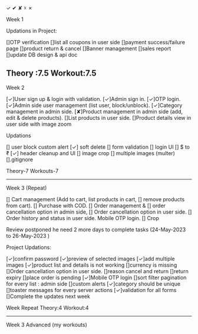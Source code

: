 ✓ ✔ ✘ ☓ ✗


Week 1

Updations in Project:

[]OTP verification
[]list all coupons in user side
[]payment success/failure page
[]product return & cancel
[]Banner management
[]sales report
[]update DB design & api doc

Theory :7.5
Workout:7.5
-------------------
Week 2

[✓]User sign up & login with validation.
[✓]Admin sign in.
[✓]OTP login.
[✓]Admin side user management (list user, block/unblock).
[✓]Category management in admin side.
[✘]Product management in admin side (add, edit & delete products).
[]List products in user side.
[]Product details view in user side with image zoom

Updations

[] user block custom alert
[✓] soft delete 
[] form validation
[] login UI
[] $ to ₹
[✓] header cleanup and UI
[] image crop
[] multiple images (multer)
[].gitignore

Theory-7
Workouts-7

--------------------

Week 3 (Repeat)

[] Cart management (Add to cart, list products in cart,
[] remove products from cart).
[] Purchase with COD.
[] Order management &
[] order cancellation option in admin side,
[] Order cancellation option in user side.
[] Order history and status in user side. Mobile OTP login.
[] Crop

Review postponed  he need 2 more days 
to complete  tasks
(24-May-2023 to 26-May-2023 )

Project Updations:

[✓]confirm password
[✓]preview of selected images
[✓]add multiple images
[✓]product list and details is not working
[]currency is missing
[]Order cancellation option in user side.
[]reason cancel and return 
[]return expiry
[]place order is pending
[✓]Mobile OTP login
[]sort filter pagination for every list : admin side
[]custom alerts
[✓]category should be unique
[]toaster messages for every server actions
[✓]validation for all forms
[]Complete the updates next week

Week Repeat
Theory:4
Workout:4

---------------------

Week 3 Advanced (my workouts)




